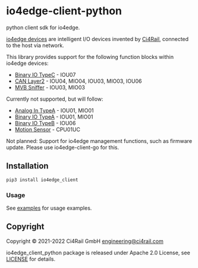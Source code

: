 # io4edge-client-python
python client sdk for io4edge.

[io4edge devices](https://docs.ci4rail.com/edge-solutions/io4edge/) are intelligent I/O devices invented by [Ci4Rail](https://www.ci4rail.com), connected to the host via network.

This library provides support for the following function blocks within io4edge devices:
* [Binary IO TypeC](io4edge_client/binaryiotypec) - IOU07
* [CAN Layer2](io4edge_client/canl2) - IOU04, MIO04, IOU03, MIO03, IOU06
* [MVB Sniffer](io4edge_client/mvbsniffer) - IOU03, MIO03

Currently not supported, but will follow:
* [Analog In TypeA](io4edge_client/analogintypea) - IOU01, MIO01
* [Binary IO TypeA](io4edge_client/binaryiotypea) - IOU01, MIO01
* [Binary IO TypeB](io4edge_client/binaryiotypeb) - IOU06
* [Motion Sensor](io4edge_client/motionsensor) - CPU01UC

Not planned: Support for io4edge management functions, such as firmware update. Please use io4edge-client-go for this.


## Installation

```bash
pip3 install io4edge_client
```

### Usage

See [examples](examples) for usage examples.

## Copyright

Copyright © 2021-2022 Ci4Rail GmbH <engineering@ci4rail.com>

io4edge_client_python package is released under Apache 2.0 License, see [LICENSE](LICENSE) for details.
